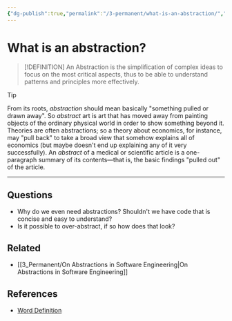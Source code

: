 ```yaml
---
{"dg-publish":true,"permalink":"/3-permanent/what-is-an-abstraction/","tags":["code/best_practices"],"created":"2023-07-27T11:56:33.213-06:00","updated":"2023-09-05T13:44:33.972-06:00"}
---
```


# What is an abstraction?

> [!DEFINITION]
> An Abstraction is the simplification of complex ideas to focus on the most critical aspects, thus to be able to understand patterns and principles more effectively.

> [!Tip]
>  From its roots, _abstraction_ should mean basically "something pulled or drawn away". So _abstract_ art is art that has moved away from painting objects of the ordinary physical world in order to show something beyond it. Theories are often abstractions; so a theory about economics, for instance, may "pull back" to take a broad view that somehow explains all of economics (but maybe doesn't end up explaining any of it very successfully). An _abstract_ of a medical or scientific article is a one-paragraph summary of its contents—that is, the basic findings "pulled out" of the article.

---
## Questions
- Why do we even need abstractions? Shouldn't we have code that is concise and easy to understand?
- Is it possible to over-abstract, if so how does that look?
## Related
- [[3_Permanent/On Abstractions in Software Engineering\|On Abstractions in Software Engineering]]
## References
- [Word Definition](https://www.merriam-webster.com/dictionary/abstraction)